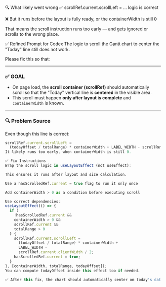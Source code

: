 🔍 What likely went wrong
✅ scrollRef.current.scrollLeft = ... logic is correct

❌ But it runs before the layout is fully ready, or the containerWidth is still 0

That means the scroll instruction runs too early — and gets ignored or scrolls to the wrong place.

✅ Refined Prompt for Codex
The logic to scroll the Gantt chart to center the "Today" line still does not work.

Please fix this so that:

---

### ✅ GOAL

- On page load, the **scroll container (scrollRef)** should automatically scroll so that the "Today" vertical line is **centered** in the visible area.
- This scroll must happen **only after layout is complete** and `containerWidth` is known.

---

### 🔍 Problem Source

Even though this line is correct:
```ts
scrollRef.current.scrollLeft =
  (todayOffset / totalRange) * containerWidth + LABEL_WIDTH - scrollRef.current.clientWidth / 2;
It likely runs too early, when containerWidth is still 0.

✅ Fix Instructions
Wrap the scroll logic in useLayoutEffect (not useEffect):

This ensures it runs after layout and size calculation.

Use a hasScrolledRef.current = true flag to run it only once

Add containerWidth > 0 as a condition before executing scroll

Use correct dependencies:
useLayoutEffect(() => {
  if (
    !hasScrolledRef.current &&
    containerWidth > 0 &&
    scrollRef.current &&
    totalRange > 0
  ) {
    scrollRef.current.scrollLeft =
      (todayOffset / totalRange) * containerWidth +
      LABEL_WIDTH -
      scrollRef.current.clientWidth / 2;
    hasScrolledRef.current = true;
  }
}, [containerWidth, totalRange, todayOffset]);
You can compute todayOffset inside this effect too if needed.

✅ After this fix, the chart should automatically center on today's date when it renders.